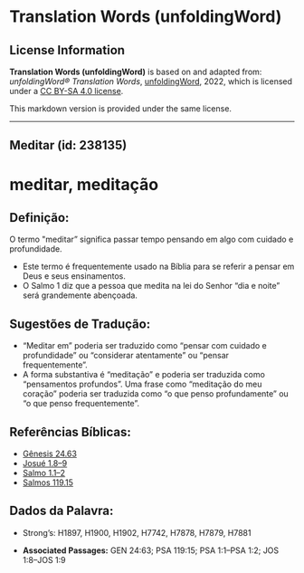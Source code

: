 # Translation Words (unfoldingWord)

## License Information

**Translation Words (unfoldingWord)** is based on and adapted from: _unfoldingWord® Translation Words_, [unfoldingWord](https://unfoldingword.org/utw), 2022, which is licensed under a [CC BY-SA 4.0 license](https://creativecommons.org/licenses/by-sa/4.0/legalcode.en).

This markdown version is provided under the same license.



--------------------------------

## Meditar (id: 238135)

meditar, meditação
==================

Definição:
----------

O termo "meditar” significa passar tempo pensando em algo com cuidado e profundidade.

* Este termo é frequentemente usado na Bíblia para se referir a pensar em Deus e seus ensinamentos.
* O Salmo 1 diz que a pessoa que medita na lei do Senhor “dia e noite” será grandemente abençoada.

Sugestões de Tradução:
----------------------

* “Meditar em” poderia ser traduzido como “pensar com cuidado e profundidade” ou “considerar atentamente” ou “pensar frequentemente”.
* A forma substantiva é “meditação” e poderia ser traduzida como “pensamentos profundos”. Uma frase como “meditação do meu coração” poderia ser traduzida como “o que penso profundamente” ou “o que penso frequentemente”.

Referências Bíblicas:
---------------------

* [Gênesis 24\.63](https://ref.ly/Gen24:63)
* [Josué 1\.8–9](https://ref.ly/Josh1:8-Josh1:9)
* [Salmo 1\.1–2](https://ref.ly/Ps1:1-Ps1:2)
* [Salmos 119\.15](https://ref.ly/Ps119:15)

Dados da Palavra:
-----------------

* Strong’s: H1897, H1900, H1902, H7742, H7878, H7879, H7881

* **Associated Passages:** GEN 24:63; PSA 119:15; PSA 1:1–PSA 1:2; JOS 1:8–JOS 1:9

